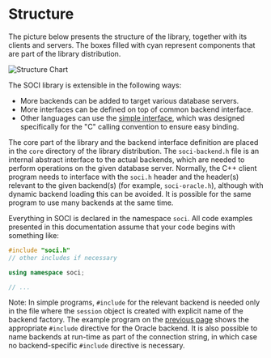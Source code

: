 # Structure

The picture below presents the structure of the library, together with its clients and servers.
The boxes filled with cyan represent components that are part of the library distribution.

![Structure Chart](images/structure.png)

The SOCI library is extensible in the following ways:

* More backends can be added to target various database servers.
* More interfaces can be defined on top of common backend interface.
* Other languages can use the [simple interface](interfaces.md), which was designed specifically for the "C" calling convention to ensure easy binding.

The core part of the library and the backend interface definition are placed in the `core` directory of the library distribution. The `soci-backend.h` file is an internal abstract interface to the actual backends, which are needed to perform operations on the given database server. Normally, the C++ client program needs to interface with the `soci.h` header and the header(s) relevant to the given backend(s) (for example, `soci-oracle.h`), although with dynamic backend loading this can be avoided. It is possible for the same program to use many backends at the same time.

Everything in SOCI is declared in the namespace `soci`. All code examples presented in this documentation assume that your code begins with something like:

```cpp
#include "soci.h"
// other includes if necessary

using namespace soci;

// ...
```

Note: In simple programs, `#include` for the relevant backend is needed only in the file where the `session` object is created with explicit name of the backend factory. The example program on the [previous page](index.html) shows the appropriate `#include` directive for the Oracle backend. It is also possible to name backends at run-time as part of the connection string, in which case no backend-specific `#include` directive is necessary.